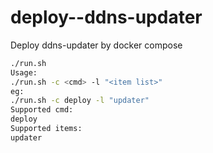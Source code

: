 # deploy--ddns-updater
Deploy  ddns-updater by docker compose

```bash
./run.sh 
Usage:
./run.sh -c <cmd> -l "<item list>"
eg:
./run.sh -c deploy -l "updater"
Supported cmd:
deploy
Supported items:
updater
```

